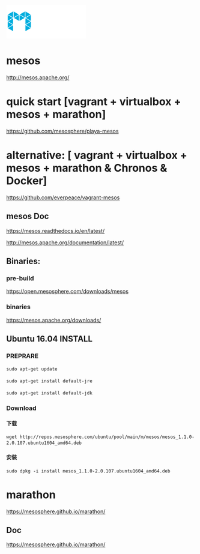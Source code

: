 
![mesos_logo](_image/mesos_logo.png)

# mesos
http://mesos.apache.org/


# quick start [vagrant + virtualbox +  mesos + marathon]

https://github.com/mesosphere/playa-mesos

# alternative: [ vagrant + virtualbox +  mesos + marathon & Chronos & Docker]    
https://github.com/everpeace/vagrant-mesos


## mesos Doc


https://mesos.readthedocs.io/en/latest/



http://mesos.apache.org/documentation/latest/

## Binaries:

### pre-build
https://open.mesosphere.com/downloads/mesos

### binaries
https://mesos.apache.org/downloads/


## Ubuntu 16.04 INSTALL

###  PREPRARE


```
sudo apt-get update

sudo apt-get install default-jre

sudo apt-get install default-jdk

```

###  Download 

#### 下载
```
wget http://repos.mesosphere.com/ubuntu/pool/main/m/mesos/mesos_1.1.0-2.0.107.ubuntu1604_amd64.deb
```
#### 安装

```
sudo dpkg -i install mesos_1.1.0-2.0.107.ubuntu1604_amd64.deb
```





#  marathon

https://mesosphere.github.io/marathon/


## Doc

https://mesosphere.github.io/marathon/




